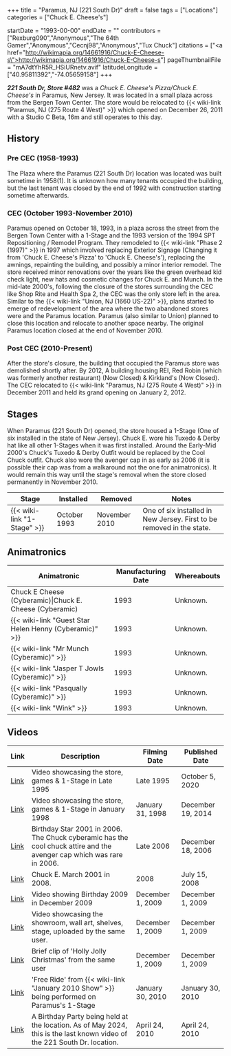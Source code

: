 +++
title = "Paramus, NJ (221 South Dr)"
draft = false
tags = ["Locations"]
categories = ["Chuck E. Cheese's"]


startDate = "1993-00-00"
endDate = ""
contributors = ["Rexburg090","Anonymous","The 64th Gamer","Anonymous","Cecnj98","Anonymous","Tux Chuck"]
citations = ["<a href=\"http://wikimapia.org/14661916/Chuck-E-Cheese-s\">http://wikimapia.org/14661916/Chuck-E-Cheese-s</a>"]
pageThumbnailFile = "mA7dtYhR5R_HSiURnetv.avif"
latitudeLongitude = ["40.95811392","-74.05659158"]
+++

***221 South Dr, Store #482*** was a *Chuck E. Cheese's Pizza/Chuck E. Cheese's* in Paramus, New Jersey. It was located in a small plaza across from the Bergen Town Center. The store would be relocated to {{< wiki-link "Paramus, NJ (275 Route 4 West)" >}} which opened on December 26, 2011 with a Studio C Beta, 16m and still operates to this day.

## History

### Pre CEC (1958-1993)

The Plaza where the Paramus (221 South Dr) location was located was built sometime in 1958(1). It is unknown how many tenants occupied the building, but the last tenant was closed by the end of 1992 with construction starting sometime afterwards.

### CEC (October 1993-November 2010)

Paramus opened on October 18, 1993, in a plaza across the street from the Bergen Town Center with a 1-Stage and the 1993 version of the 1994 SPT Repositioning / Remodel Program. They remodeled to {{< wiki-link "Phase 2 (1997)" >}} in 1997 which involved replacing Exterior Signage (Changing it from 'Chuck E. Cheese's Pizza' to 'Chuck E. Cheese's'), replacing the awnings, repainting the building, and possibly a minor interior remodel. The store received minor renovations over the years like the green overhead kid check light, new hats and cosmetic changes for Chuck E. and Munch. In the mid-late 2000's, following the closure of the stores surrounding the CEC like Shop Rite and Health Spa 2, the CEC was the only store left in the area. Similar to the {{< wiki-link "Union, NJ (1660 US-22)" >}}, plans started to emerge of redevelopment of the area where the two abandoned stores were and the Paramus location. Paramus (also similar to Union) planned to close this location and relocate to another space nearby. The original Paramus location closed at the end of November 2010.

### Post CEC (2010-Present)

After the store's closure, the building that occupied the Paramus store was demolished shortly after. By 2012, A building housing REI, Red Robin (which was formerly another restaurant) (Now Closed) &amp; Kirkland's (Now Closed). The CEC relocated to {{< wiki-link "Paramus, NJ (275 Route 4 West)" >}} in December 2011 and held its grand opening on January 2, 2012.

## Stages

When Paramus (221 South Dr) opened, the store housed a 1-Stage (One of six installed in the state of New Jersey). Chuck E. wore his Tuxedo &amp; Derby hat like all other 1-Stages when it was first installed. Around the Early-Mid 2000's Chuck's Tuxedo &amp; Derby Outfit would be replaced by the Cool Chuck outfit. Chuck also wore the avenger cap in as early as 2006 (it is possible their cap was from a walkaround not the one for animatronics). It would remain this way until the stage's removal when the store closed permanently in November 2010.

| Stage                             | Installed    | Removed       | Notes                                                                 |
|-----------------------------------|--------------|---------------|-----------------------------------------------------------------------|
| {{< wiki-link "1-Stage" >}} | October 1993 | November 2010 | One of six installed in New Jersey. First to be removed in the state. |

## Animatronics

| Animatronic                                                  | Manufacturing Date | Whereabouts |
|--------------------------------------------------------------|--------------------|-------------|
| Chuck E Cheese (Cyberamic)\|Chuck E. Cheese (Cyberamic)      | 1993               | Unknown.    |
| {{< wiki-link "Guest Star Helen Henny (Cyberamic)" >}} | 1993               | Unknown.    |
| {{< wiki-link "Mr Munch (Cyberamic)" >}}               | 1993               | Unknown.    |
| {{< wiki-link "Jasper T Jowls (Cyberamic)" >}}         | 1993               | Unknown.    |
| {{< wiki-link "Pasqually (Cyberamic)" >}}              | 1993               | Unknown.    |
| {{< wiki-link "Wink" >}}                               | 1993               | Unknown.    |

## Videos

| Link                                                                         | Description                                                                                                              | Filming Date     | Published Date    |
|------------------------------------------------------------------------------|--------------------------------------------------------------------------------------------------------------------------|------------------|-------------------|
| [Link](https://www.youtube.com/watch?v=-3jYy0doKJA)                          | Video showcasing the store, games &amp; 1-Stage in Late 1995                                                             | Late 1995        | October 5, 2020   |
| [Link](https://youtu.be/debmdI1i1Po?t=227)                                   | Video showcasing the store, games &amp; 1-Stage in January 1998                                                          | January 31, 1998 | December 19, 2014 |
| [Link](https://www.youtube.com/watch?v=bvh5BjhK_Cs&t=1s&ab_channel=Solana00) | Birthday Star 2001 in 2006. The Chuck cyberamic has the cool chuck attire and the avenger cap which was rare in 2006.    | Late 2006        | December 18, 2006 |
| [Link](https://www.youtube.com/watch?v=d3jFEj-UzwE&ab_channel=JoannaGiles)   | Chuck E. March 2001 in 2008.                                                                                             | 2008             | July 15, 2008     |
| [Link](https://www.youtube.com/watch?v=skNw5bVsVcg&ab_channel=ossodos)       | Video showing Birthday 2009 in December 2009                                                                             | December 1, 2009 | December 1, 2009  |
| [Link](https://www.youtube.com/watch?v=FH4O68rXAWo&ab_channel=ossodos)       | Video showcasing the showroom, wall art, shelves, stage, uploaded by the same user.                                      | December 1, 2009 | December 1, 2009  |
| [Link](https://www.youtube.com/watch?v=b7Eybpeze80&ab_channel=ossodos)       | Brief clip of 'Holly Jolly Christmas' from the same user                                                                 | December 1, 2009 | December 1, 2009  |
| [Link](https://www.youtube.com/watch?v=iyLodGI8QaM)                          | 'Free Ride' from {{< wiki-link "January 2010 Show" >}} being performed on Paramus's 1-Stage                        | January 30, 2010 | January 30, 2010  |
| [Link](https://youtu.be/HO5hE4hhJ_s)                                         | A Birthday Party being held at the location. As of May 2024, this is the last known video of the 221 South Dr. location. | April 24, 2010   | April 24, 2010    |